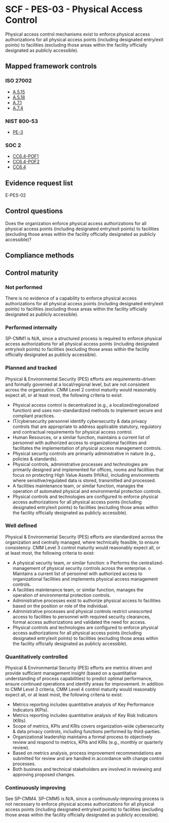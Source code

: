# SCF - PES-03 - Physical Access Control
Physical access control mechanisms exist to enforce physical access authorizations for all physical access points (including designated entry/exit points) to facilities (excluding those areas within the facility officially designated as publicly accessible).
## Mapped framework controls
### ISO 27002
- [A.5.15](../iso27002/a-5.md#a515)
- [A.5.18](../iso27002/a-5.md#a518)
- [A.7.1](../iso27002/a-7.md#a71)
- [A.7.4](../iso27002/a-7.md#a74)

### NIST 800-53
- [PE-3](../nist80053/pe-3.md)

### SOC 2
- [CC6.4-POF1](../soc2/cc64-pof1.md)
- [CC6.4-POF2](../soc2/cc64-pof2.md)
- [CC6.4](../soc2/cc64.md)

## Evidence request list
E-PES-02

## Control questions
Does the organization enforce physical access authorizations for all physical access points (including designated entry/exit points) to facilities (excluding those areas within the facility officially designated as publicly accessible)?

## Compliance methods


## Control maturity
### Not performed
There is no evidence of a capability to enforce physical access authorizations for all physical access points (including designated entry/exit points) to facilities (excluding those areas within the facility officially designated as publicly accessible).

### Performed internally
SP-CMM1 is N/A, since a structured process is required to enforce physical access authorizations for all physical access points (including designated entry/exit points) to facilities (excluding those areas within the facility officially designated as publicly accessible).

### Planned and tracked
Physical & Environmental Security (PES) efforts are requirements-driven and formally governed at a local/regional level, but are not consistent across the organization. CMM Level 2 control maturity would reasonably expect all, or at least most, the following criteria to exist:
- Physical access control is decentralized (e.g., a localized/regionalized function) and uses non-standardized methods to implement secure and compliant practices.
- IT/cybersecurity personnel identify cybersecurity & data privacy controls that are appropriate to address applicable statutory, regulatory and contractual requirements for physical access control.
- Human Resources, or a similar function, maintains a current list of personnel with authorized access to organizational facilities and facilitates the implementation of physical access management controls.
- Physical security controls are primarily administrative in nature (e.g., policies & standards).
- Physical controls, administrative processes and technologies are primarily designed and implemented for offices, rooms and facilities that focus on protecting High Value Assets (HVAs), including environments where sensitive/regulated data is stored, transmitted and processed.
- A facilities maintenance team, or similar function, manages the operation of automated physical and environmental protection controls.
- Physical controls and technologies are configured to enforce physical access authorizations for all physical access points (including designated entry/exit points) to facilities (excluding those areas within the facility officially designated as publicly accessible).

### Well defined
Physical & Environmental Security (PES) efforts are standardized across the organization and centrally managed, where technically feasible, to ensure consistency. CMM Level 3 control maturity would reasonably expect all, or at least most, the following criteria to exist:
- A physical security team, or similar function:
o	Performs the centralized-management of physical security controls across the enterprise.
o	Maintains a current list of personnel with authorized access to organizational facilities and implements physical access management controls.
- A facilities maintenance team, or similar function, manages the operation of environmental protection controls.
- Administrative processes exist to authorize physical access to facilities based on the position or role of the individual.
- Administrative processes and physical controls restrict unescorted access to facilities to personnel with required security clearances, formal access authorizations and validated the need for access.
- Physical controls and technologies are configured to enforce physical access authorizations for all physical access points (including designated entry/exit points) to facilities (excluding those areas within the facility officially designated as publicly accessible).

### Quantitatively controlled
Physical & Environmental Security (PES) efforts are metrics driven and provide sufficient management insight (based on a quantitative understanding of process capabilities) to predict optimal performance, ensure continued operations and identify areas for improvement. In addition to CMM Level 3 criteria, CMM Level 4 control maturity would reasonably expect all, or at least most, the following criteria to exist:
- Metrics reporting includes quantitative analysis of Key Performance Indicators (KPIs).
- Metrics reporting includes quantitative analysis of Key Risk Indicators (KRIs).
- Scope of metrics, KPIs and KRIs covers organization-wide cybersecurity & data privacy controls, including functions performed by third-parties.
- Organizational leadership maintains a formal process to objectively review and respond to metrics, KPIs and KRIs (e.g., monthly or quarterly review).
- Based on metrics analysis, process improvement recommendations are submitted for review and are handled in accordance with change control processes.
- Both business and technical stakeholders are involved in reviewing and approving proposed changes.

### Continuously improving
See SP-CMM4. SP-CMM5 is N/A, since a continuously-improving process is not necessary to enforce physical access authorizations for all physical access points (including designated entry/exit points) to facilities (excluding those areas within the facility officially designated as publicly accessible).
